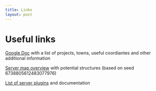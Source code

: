```yaml
---
title: Links
layout: post
---
```

# Useful links
[Google Doc](https://docs.google.com/document/d/1Kg6Bz1Vx71E0tuEUM7n_-KhoONEb2jrjLnSSCxmz8tQ/edit) with a list of projects, towns, useful coordiantes and other additional information

[Server map overview](http://mineatlas.com/?levelName=6738805612483077976&seed=6738805612483077976&mapCentreX=-240&mapCentreY=184&mapZoom=16&pos=&Player=true&Spawn=true&Likely+Villages=false&Ocean+Monuments=false&Jungle+Temples=false&Desert+Temples=false&Witch+Huts=false&Slime+Chunks=false) with potential structures (based on seed 6738805612483077976)

[List of server plugins](https://github.com/BigLazyDragon/livcraft/wiki) and documentation